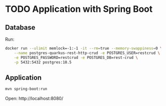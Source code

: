 # TODO Application with Spring Boot

## Database

Run:

```bash
docker run --ulimit memlock=-1:-1 -it --rm=true --memory-swappiness=0 \
    --name postgres-quarkus-rest-http-crud -e POSTGRES_USER=restcrud \
    -e POSTGRES_PASSWORD=restcrud -e POSTGRES_DB=rest-crud \
    -p 5432:5432 postgres:10.5
```

## Application

```bash
mvn spring-boot:run
```

Open: http://localhost:8080/
